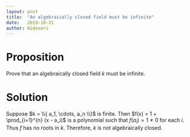```yaml
---
layout: post
title:  "An algebraically closed field must be infinite"
date:   2019-10-31
author: Hidenori
---
```


# Proposition
Prove that an algebraically closed field $k$ must be infinite.

# Solution
Suppose $k = \\{ a_1, \cdots, a_n \\}$ is finite.
Then $f(x) = 1 + \prod_{i=1}^{n} (x - a_i)$ is a polynomial such that $f(a_i) = 1 \ne 0$ for each $i$.
Thus $f$ has no roots in $k$.
Therefore, $k$ is not algebraically closed.
